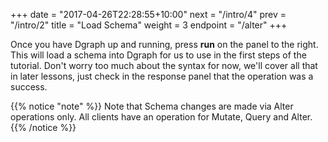 +++
date = "2017-04-26T22:28:55+10:00"
next = "/intro/4"
prev = "/intro/2"
title = "Load Schema"
weight = 3
endpoint = "/alter"
+++

Once you have Dgraph up and running, press **run** on the panel to the right.
This will load a schema into Dgraph for us to use in the first steps of the
tutorial. Don't worry too much about the syntax for now, we'll cover all that
in later lessons, just check in the response panel that the operation was a
success.

{{% notice "note" %}}
Note that Schema changes are made via Alter operations only. All clients have an operation for Mutate, Query and Alter.
{{% /notice %}}